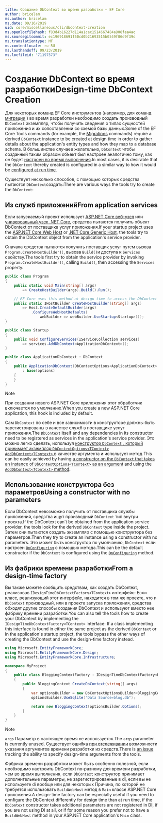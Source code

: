 ```yaml
---
title: Создание DbContext во время разработки — EF Core
author: bricelam
ms.author: bricelam
ms.date: 09/16/2019
uid: core/miscellaneous/cli/dbcontext-creation
ms.openlocfilehash: f83d4b16227d114a1cac1514667484a908fea4ac
ms.sourcegitcommit: ec196918691f50cd0b21693515b0549f06d9f39c
ms.translationtype: MT
ms.contentlocale: ru-RU
ms.lasthandoff: 09/23/2019
ms.locfileid: "71197573"
---
```

<a name="design-time-dbcontext-creation"></a><span data-ttu-id="f746a-102">Создание DbContext во время разработки</span><span class="sxs-lookup"><span data-stu-id="f746a-102">Design-time DbContext Creation</span></span>
==============================
<span data-ttu-id="f746a-103">Для некоторых команд EF Core инструментов (например, для команд [миграции][1] ) во время разработки необходимо создать производный `DbContext` экземпляр, чтобы получить сведения о типах сущностей приложения и их сопоставлении со схемой базы данных.</span><span class="sxs-lookup"><span data-stu-id="f746a-103">Some of the EF Core Tools commands (for example, the [Migrations][1] commands) require a derived `DbContext` instance to be created at design time in order to gather details about the application's entity types and how they map to a database schema.</span></span> <span data-ttu-id="f746a-104">В большинстве случаев желательно, `DbContext` чтобы созданный таким образом объект был настроен аналогично тому, как он будет [настроен во время выполнения][2].</span><span class="sxs-lookup"><span data-stu-id="f746a-104">In most cases, it is desirable that the `DbContext` thereby created is configured in a similar way to how it would be [configured at run time][2].</span></span>

<span data-ttu-id="f746a-105">Существует несколько способов, с помощью которых средства пытаются `DbContext`создать:</span><span class="sxs-lookup"><span data-stu-id="f746a-105">There are various ways the tools try to create the `DbContext`:</span></span>

<a name="from-application-services"></a><span data-ttu-id="f746a-106">Из служб приложений</span><span class="sxs-lookup"><span data-stu-id="f746a-106">From application services</span></span>
-------------------------
<span data-ttu-id="f746a-107">Если запускаемый проект использует [ASP.NET Core веб-узел][3] или [универсальный узел .NET Core][4], средства пытаются получить объект DbContext от поставщика услуг приложения.</span><span class="sxs-lookup"><span data-stu-id="f746a-107">If your startup project uses the [ASP.NET Core Web Host][3] or [.NET Core Generic Host][4], the tools try to obtain the DbContext object from the application's service provider.</span></span>

<span data-ttu-id="f746a-108">Сначала средства пытаются получить поставщик услуг путем вызова `Program.CreateHostBuilder()`, вызова `Build()`и доступа к `Services` свойству.</span><span class="sxs-lookup"><span data-stu-id="f746a-108">The tools first try to obtain the service provider by invoking `Program.CreateHostBuilder()`, calling `Build()`, then accessing the `Services` property.</span></span>

``` csharp
public class Program
{
    public static void Main(string[] args)
        => CreateHostBuilder(args).Build().Run();

    // EF Core uses this method at design time to access the DbContext
    public static IHostBuilder CreateHostBuilder(string[] args)
        => Host.CreateDefaultBuilder(args)
            .ConfigureWebHostDefaults(
                webBuilder => webBuilder.UseStartup<Startup>());
}

public class Startup
{
    public void ConfigureServices(IServiceCollection services)
        => services.AddDbContext<ApplicationDbContext>();
}

public class ApplicationDbContext : DbContext
{
    public ApplicationDbContext(DbContextOptions<ApplicationDbContext> options)
        : base(options)
    {
    }
}
```

> [!NOTE]
> <span data-ttu-id="f746a-109">При создании нового ASP.NET Core приложения этот обработчик включается по умолчанию.</span><span class="sxs-lookup"><span data-stu-id="f746a-109">When you create a new ASP.NET Core application, this hook is included by default.</span></span>

<span data-ttu-id="f746a-110">Сам `DbContext` по себе и все зависимости в конструкторе должны быть зарегистрированы в качестве служб в поставщике услуг приложения.</span><span class="sxs-lookup"><span data-stu-id="f746a-110">The `DbContext` itself and any dependencies in its constructor need to be registered as services in the application's service provider.</span></span> <span data-ttu-id="f746a-111">Это можно легко сделать, используя [конструктор `DbContext` , который принимает экземпляр `DbContextOptions<TContext>` ][5] [ `AddDbContext<TContext>` ][6]в качестве аргумента и использует метод.</span><span class="sxs-lookup"><span data-stu-id="f746a-111">This can be easily achieved by having [a constructor on the `DbContext` that takes an instance of `DbContextOptions<TContext>` as an argument][5] and using the [`AddDbContext<TContext>` method][6].</span></span>

<a name="using-a-constructor-with-no-parameters"></a><span data-ttu-id="f746a-112">Использование конструктора без параметров</span><span class="sxs-lookup"><span data-stu-id="f746a-112">Using a constructor with no parameters</span></span>
--------------------------------------
<span data-ttu-id="f746a-113">Если DbContext невозможно получить от поставщика службы приложений, средства ищут производный `DbContext` тип внутри проекта.</span><span class="sxs-lookup"><span data-stu-id="f746a-113">If the DbContext can't be obtained from the application service provider, the tools look for the derived `DbContext` type inside the project.</span></span> <span data-ttu-id="f746a-114">Затем они пытаются создать экземпляр с помощью конструктора без параметров.</span><span class="sxs-lookup"><span data-stu-id="f746a-114">Then they try to create an instance using a constructor with no parameters.</span></span> <span data-ttu-id="f746a-115">Это может быть конструктор по умолчанию, `DbContext` если настроен [`OnConfiguring`][7] с помощью метода.</span><span class="sxs-lookup"><span data-stu-id="f746a-115">This can be the default constructor if the `DbContext` is configured using the [`OnConfiguring`][7] method.</span></span>

<a name="from-a-design-time-factory"></a><span data-ttu-id="f746a-116">Из фабрики времени разработки</span><span class="sxs-lookup"><span data-stu-id="f746a-116">From a design-time factory</span></span>
--------------------------
<span data-ttu-id="f746a-117">Вы также можете сообщить средствам, как создать DbContext, реализовав `IDesignTimeDbContextFactory<TContext>` интерфейс: Если класс, реализующий этот интерфейс, находится в том же проекте, что и `DbContext` производный, или в проекте запуска приложения, средства обходят другие способы создания DbContext и используют вместо нее фабрику времени разработки.</span><span class="sxs-lookup"><span data-stu-id="f746a-117">You can also tell the tools how to create your DbContext by implementing the `IDesignTimeDbContextFactory<TContext>` interface: If a class implementing this interface is found in either the same project as the derived `DbContext` or in the application's startup project, the tools bypass the other ways of creating the DbContext and use the design-time factory instead.</span></span>

``` csharp
using Microsoft.EntityFrameworkCore;
using Microsoft.EntityFrameworkCore.Design;
using Microsoft.EntityFrameworkCore.Infrastructure;

namespace MyProject
{
    public class BloggingContextFactory : IDesignTimeDbContextFactory<BloggingContext>
    {
        public BloggingContext CreateDbContext(string[] args)
        {
            var optionsBuilder = new DbContextOptionsBuilder<BloggingContext>();
            optionsBuilder.UseSqlite("Data Source=blog.db");

            return new BloggingContext(optionsBuilder.Options);
        }
    }
}
```

> [!NOTE]
> <span data-ttu-id="f746a-118">`args` Параметр в настоящее время не используется.</span><span class="sxs-lookup"><span data-stu-id="f746a-118">The `args` parameter is currently unused.</span></span> <span data-ttu-id="f746a-119">Существует ошибка [при отслеживании][8] возможности указания аргументов времени разработки из средств.</span><span class="sxs-lookup"><span data-stu-id="f746a-119">There is [an issue][8] tracking the ability to specify design-time arguments from the tools.</span></span>

<span data-ttu-id="f746a-120">Фабрика времени разработки может быть особенно полезной, если необходимо настроить DbContext по-разному для времени разработки, чем во время выполнения, если `DbContext` конструктор принимает дополнительные параметры, не зарегистрированные в di, если вы не используете di вообще или для некоторых Причина, по которой не требуется использовать `BuildWebHost` метод в `Main` классе ASP.NET Core приложения.</span><span class="sxs-lookup"><span data-stu-id="f746a-120">A design-time factory can be especially useful if you need to configure the DbContext differently for design time than at run time, if the `DbContext` constructor takes additional parameters are not registered in DI, if you are not using DI at all, or if for some reason you prefer not to have a `BuildWebHost` method in your ASP.NET Core application's `Main` class.</span></span>

  [1]: xref:core/managing-schemas/migrations/index
  [2]: xref:core/miscellaneous/configuring-dbcontext
  [3]: /aspnet/core/fundamentals/host/web-host
  [4]: /aspnet/core/fundamentals/host/generic-host
  [5]: xref:core/miscellaneous/configuring-dbcontext#constructor-argument
  [6]: xref:core/miscellaneous/configuring-dbcontext#using-dbcontext-with-dependency-injection
  [7]: xref:core/miscellaneous/configuring-dbcontext#onconfiguring
  [8]: https://github.com/aspnet/EntityFrameworkCore/issues/8332
